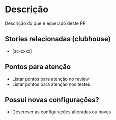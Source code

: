 # Descrição

Descrição do que é esperado deste PR

## Stories relacionadas (clubhouse)

- [sc-xxxx]

## Pontos para atenção

- Listar pontos para atenção no review
- Listar pontos para atenção nos testes

## Possui novas configurações?

- Descrever as configurações alteradas ou novas
